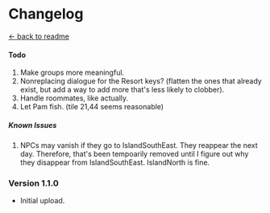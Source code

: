 ﻿Changelog
===================

[← back to readme](../../README.md)

#### Todo

1. Make groups more meaningful.
2. Nonreplacing dialogue for the Resort keys? (flatten the ones that already exist, but add a way to add more that's less likely to clobber).
3. Handle roommates, like actually.
4. Let Pam fish. (tile 21,44 seems reasonable)
<!-- Finish the locations console command: take a location as the argument and filter to just locations that match at the first/last location?-->

##### Known Issues

1. NPCs may vanish if they go to IslandSouthEast. They reappear the next day. Therefore, that's been tempoarily removed until I figure out why they disappear from IslandSouthEast. IslandNorth is fine.

### Version 1.1.0

* Initial upload.